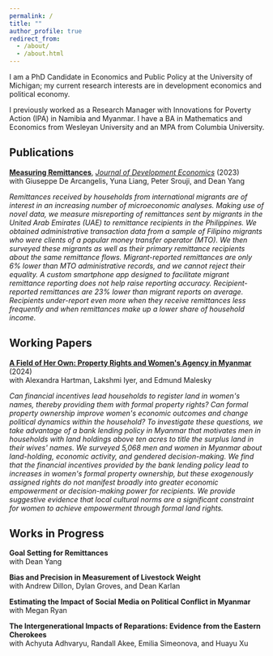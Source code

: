 ```yaml
---
permalink: /
title: ""
author_profile: true
redirect_from: 
  - /about/
  - /about.html
---
```


I am a PhD Candidate in Economics and Public Policy at the University of Michigan; my current research interests are in development economics and political economy.

I previously worked as a Research Manager with Innovations for Poverty Action (IPA) in Namibia and Myanmar. I have a BA in Mathematics and Economics from Wesleyan University and an MPA from Columbia University.

Publications
------

[**Measuring Remittances**](https://alexanderfertig.github.io/files/measuring_remittances.pdf), [*Journal of Development Economics*](https://doi.org/10.1016/j.jdeveco.2022.103004) (2023) \
with Giuseppe De Arcangelis, Yuna Liang, Peter Srouji, and Dean Yang

*Remittances received by households from international migrants are of interest in an increasing number of microeconomic analyses. Making use of novel data, we measure misreporting of remittances sent by migrants in the United Arab Emirates (UAE) to remittance recipients in the Philippines. We obtained administrative transaction data from a sample of Filipino migrants who were clients of a popular money transfer operator (MTO). We then surveyed these migrants as well as their primary remittance recipients about the same remittance flows. Migrant-reported remittances are only 6% lower than MTO administrative records, and we cannot reject their equality. A custom smartphone app designed to facilitate migrant remittance reporting does not help raise reporting accuracy. Recipient-reported remittances are 23% lower than migrant reports on average. Recipients under-report even more when they receive remittances less frequently and when remittances make up a lower share of household income.*


Working Papers
------

[**A Field of Her Own: Property Rights and Women's Agency in Myanmar**](https://alexanderfertig.github.io/files/field_of_her_own.pdf) (2024) \
with Alexandra Hartman, Lakshmi Iyer, and Edmund Malesky

*Can financial incentives lead households to register land in women's names, thereby providing them with formal property rights? Can formal property ownership improve women's economic outcomes and change political dynamics within the household? To investigate these questions, we take advantage of a bank lending policy in Myanmar that motivates men in households with land holdings above ten acres to title the surplus land in their wives' names. We surveyed 5,068 men and women in Myanmar about land-holding, economic activity, and gendered decision-making. We find that the financial incentives provided by the bank lending policy lead to increases in women's formal property ownership, but these exogenously assigned rights do not manifest broadly into greater economic empowerment or decision-making power for recipients. We provide suggestive evidence that local cultural norms are a significant constraint for women to achieve empowerment through formal land rights.*

Works in Progress
------

**Goal Setting for Remittances** \
with Dean Yang

**Bias and Precision in Measurement of Livestock Weight** \
with Andrew Dillon, Dylan Groves, and Dean Karlan

**Estimating the Impact of Social Media on Political Conflict in Myanmar** \
with Megan Ryan

**The Intergenerational Impacts of Reparations: Evidence from the Eastern Cherokees** \
with Achyuta Adhvaryu, Randall Akee, Emilia Simeonova, and Huayu Xu